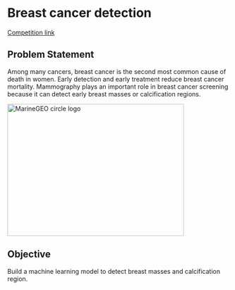 # Breast cancer detection

[Competition link](https://dphi.tech/challenges/data-sprint-31-breast-cancer-detection/75/overview/about)

## Problem Statement

Among many cancers, breast cancer is the second most common cause of death in women. Early detection and early treatment reduce breast cancer mortality. Mammography plays an important role in breast cancer screening because it can detect early breast masses or calcification regions.


<img class="center" src="https://dphi-courses.s3.ap-south-1.amazonaws.com/Datathons/breas_cancer_signs.jpg" alt="MarineGEO circle logo" style="height: 300px; width:400px;"/>

## Objective

Build a machine learning model to detect breast masses and calcification region.

